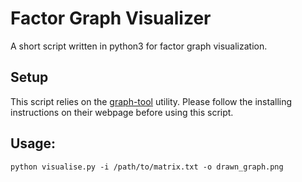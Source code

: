 # Factor Graph Visualizer
A short script written in python3 for factor graph visualization.

## Setup 
This script relies on the [graph-tool](https://graph-tool.skewed.de) utility.
Please follow the installing instructions on their webpage before using this script.

## Usage:
```shell
python visualise.py -i /path/to/matrix.txt -o drawn_graph.png
```
